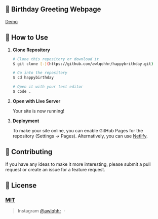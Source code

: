 ## 🎉 Birthday Greeting Webpage

[Demo](-)

## 🚀 How to Use

1.  **Clone Repository**

    ```bash
    # Clone this repository or download it
    $ git clone [-](https://github.com/awlqohhr/happybrithday.git)

    # Go into the repository
    $ cd happybirthday

    # Open it with your text editor
    $ code .
    ```

2.  **Open with Live Server**

    Your site is now running!

3.  **Deployment**

    To make your site online, you can enable GitHub Pages for the repository (Settings -> Pages). Alternatively, you can use [Netlify](https://www.netlify.com/).

## 📝 Contributing

If you have any ideas to make it more interesting, please submit a pull request or create an issue for a feature request.

## 🤝 License

### [MIT](LICENSE)

> Instagram [@awlqhhr](https://instagram.com/awlqhhr) &nbsp;&middot;&nbsp;
